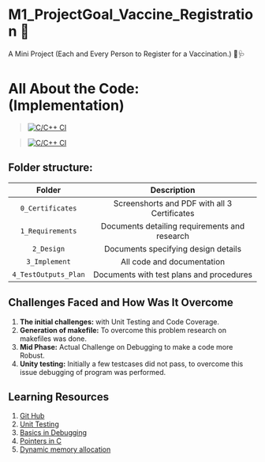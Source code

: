 # M1_ProjectGoal_Vaccine_Registration 💉
A Mini Project (Each and Every Person to Register for a Vaccination.) 💊🩺

# All About the Code: (Implementation)

> [![C/C++ CI](https://github.com/Shreyash01-Betwar/M1_Register_For_Vaccine/actions/workflows/c-build.yml/badge.svg)](https://github.com/Shreyash01-Betwar/M1_Register_For_Vaccine/actions/workflows/c-build.yml)

> [![C/C++ CI](https://github.com/Shreyash01-Betwar/M1_Register_For_Vaccine/actions/workflows/c-build.yml/badge.svg)](https://github.com/Shreyash01-Betwar/M1_Register_For_Vaccine/actions/workflows/c-build.yml)



## Folder structure:



| Folder | Description |
| :---: | :---: |
| `0_Certificates` | Screenshorts and PDF with all 3 Certificates|
| `1_Requirements` | Documents detailing requirements and research |
| `2_Design` | Documents specifying design details |
| `3_Implement` | All code and documentation |
| `4_TestOutputs_Plan` | Documents with test plans and procedures |




## Challenges Faced and How Was It Overcome
1. **The initial challenges:** with Unit Testing and Code Coverage.
2. **Generation of makefile:** To overcome this problem research on makefiles was done.
3. **Mid Phase:** Actual Challenge on Debugging to make a code more Robust.
3. **Unity testing:** Initially a few testcases did not pass, to overcome this issue debugging of program was performed.

## Learning Resources

1. [Git Hub](https://lab.github.com/)
2. [Unit Testing](https://interrupt.memfault.com/blog/unit-testing-basics)
3. [Basics in Debugging](https://www.youtube.com/)
4. [Pointers in C](https://www.freecodecamp.org/news/pointers-in-c-are-not-as-difficult-as-you-think/)
5. [Dynamic memory allocation](https://www.programiz.com/c-programming/c-dynamic-memory-allocation)







